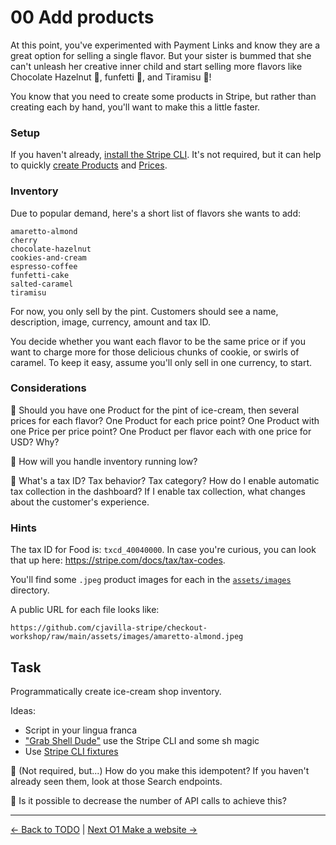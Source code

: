 # 00 Add products

At this point, you've experimented with Payment Links and know they are a great
option for selling a single flavor. But your sister is bummed that she can't
unleash her creative inner child and start selling more flavors like Chocolate
Hazelnut 🍫, funfetti 🌈, and Tiramisu 🍥!

You know that you need to create some products in Stripe, but rather than
creating each by hand, you'll want to make this a little faster.

### Setup

If you haven't already, [install the Stripe
CLI](https://stripe.com/docs/stripe-cli). It's not required, but it can help to quickly [create
Products](https://stripe.com/docs/api/products/create) and
[Prices](https://stripe.com/docs/api/prices/create).

### Inventory

Due to popular demand, here's a short list of flavors she wants to add:

```
amaretto-almond
cherry
chocolate-hazelnut
cookies-and-cream
espresso-coffee
funfetti-cake
salted-caramel
tiramisu
```

For now, you only sell by the pint. Customers should see a name, description,
image, currency, amount and tax ID.

You decide whether you want each flavor to be the same price or if you want to
charge more for those delicious chunks of cookie, or swirls of caramel. To keep
it easy, assume you'll only sell in one currency, to start.

### Considerations

🧠 Should you have one Product for the pint of ice-cream, then several prices for
each flavor? One Product for each price point? One Product with one Price per
price point? One Product per flavor each with one price for USD? Why?

🧠 How will you handle inventory running low?

🧠 What's a tax ID? Tax behavior? Tax category? How do I enable automatic tax
collection in the dashboard? If I enable tax collection, what changes about the
customer's experience.


### Hints

The tax ID for Food is: `txcd_40040000`. In case you're curious, you can look
that up here: https://stripe.com/docs/tax/tax-codes.


You'll find some `.jpeg` product images for each in the
[`assets/images`](../assets/images) directory.


A public URL for each file looks like:

```
https://github.com/cjavilla-stripe/checkout-workshop/raw/main/assets/images/amaretto-almond.jpeg
```

## Task

Programmatically create ice-cream shop inventory.

Ideas:

- Script in your lingua franca
- ["Grab Shell Dude"](https://www.deviantart.com/11011997panic/art/Finding-Nemo-2-897262759) use the Stripe CLI and some sh magic
- Use [Stripe CLI fixtures](https://stripe.com/docs/cli/fixtures)


🧠 (Not required, but...) How do you make this idempotent? If you haven't
already seen them, look at those Search endpoints.

🧠 Is it possible to decrease the number of API calls to achieve this?


---

[<- Back to TODO](../TODO.md)
|
[Next O1 Make a website ->](./01-website.md)
